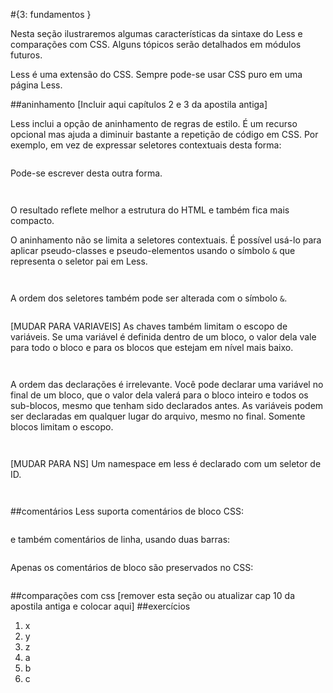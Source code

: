 #{3: fundamentos }

Nesta seção ilustraremos algumas características da sintaxe do Less e comparações com CSS. Alguns tópicos serão detalhados em módulos futuros.

Less é uma extensão do CSS. Sempre pode-se usar CSS puro em uma página Less.

##aninhamento
[Incluir aqui capítulos 2 e 3 da apostila antiga]

Less inclui a opção de aninhamento de regras de estilo. É um recurso opcional mas ajuda a diminuir bastante a repetição de código em CSS. Por exemplo, em vez de expressar seletores contextuais desta forma:
```
```
Pode-se escrever desta outra forma. 
```
```
```
```
O resultado reflete melhor a estrutura do HTML e também fica mais compacto.

O aninhamento não se limita a seletores contextuais. É possível usá-lo para aplicar pseudo-classes e pseudo-elementos usando o símbolo `&` que representa o seletor pai em Less.
```
```
```
```
A ordem dos seletores também pode ser alterada com o símbolo `&`. 
```
```
[MUDAR PARA VARIAVEIS]
As chaves também limitam o escopo de variáveis. Se uma variável é definida dentro de um bloco, o valor dela vale para todo o bloco e para os blocos que estejam em nível mais baixo.
```
```
```
```

A ordem das declarações é irrelevante. Você pode declarar uma variável no final de um bloco, que o valor dela valerá para o bloco inteiro e todos os sub-blocos, mesmo que tenham sido declarados antes. As variáveis podem ser declaradas em qualquer lugar do arquivo, mesmo no final. Somente blocos limitam o escopo.
```
```
```
```

[MUDAR PARA NS]
Um namespace em less é declarado com um seletor de ID.
```
```
```
```

##comentários
Less suporta comentários de bloco CSS:
```
```
e também comentários de linha, usando duas barras:
```
```
Apenas os comentários de bloco são preservados no CSS:
```
```


##comparações com css
[remover esta seção ou atualizar cap 10 da apostila antiga e colocar aqui]
##exercícios
1. x
2. y
3. z
4. a
5. b
6. c

